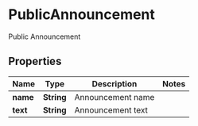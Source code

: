 

# PublicAnnouncement

Public Announcement

## Properties

Name | Type | Description | Notes
------------ | ------------- | ------------- | -------------
**name** | **String** | Announcement name | 
**text** | **String** | Announcement text | 



